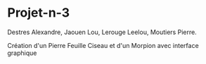 # Projet-n-3
Destres Alexandre, Jaouen Lou, Lerouge Leelou, Moutiers Pierre.

Création d'un Pierre Feuille Ciseau et d'un Morpion avec interface graphique
